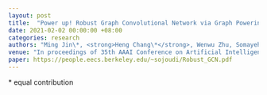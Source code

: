```yaml
---
layout: post
title:  "Power up! Robust Graph Convolutional Network via Graph Powering"
date: 2021-02-02 00:00:00 +08:00
categories: research
authors: "Ming Jin\*, <strong>Heng Chang\*</strong>, Wenwu Zhu, Somayeh Sojoudi"
venue: "In proceedings of 35th AAAI Conference on Artificial Intelligence (AAAI)"
paper: https://people.eecs.berkeley.edu/~sojoudi/Robust_GCN.pdf
---
```

\* equal contribution